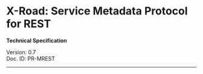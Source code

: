 # X-Road: Service Metadata Protocol for REST 

**Technical Specification**

Version: 0.7  
Doc. ID: PR-MREST

---